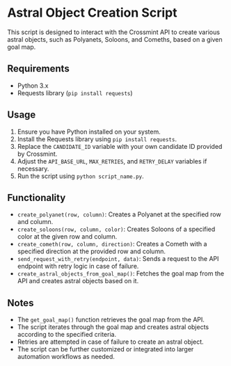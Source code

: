 # Astral Object Creation Script

This script is designed to interact with the Crossmint API to create various astral objects, such as Polyanets, Soloons, and Comeths, based on a given goal map.

## Requirements

- Python 3.x
- Requests library (`pip install requests`)

## Usage

1. Ensure you have Python installed on your system.
2. Install the Requests library using `pip install requests`.
3. Replace the `CANDIDATE_ID` variable with your own candidate ID provided by Crossmint.
4. Adjust the `API_BASE_URL`, `MAX_RETRIES`, and `RETRY_DELAY` variables if necessary.
5. Run the script using `python script_name.py`.

## Functionality

- `create_polyanet(row, column)`: Creates a Polyanet at the specified row and column.
- `create_soloons(row, column, color)`: Creates Soloons of a specified color at the given row and column.
- `create_cometh(row, column, direction)`: Creates a Cometh with a specified direction at the provided row and column.
- `send_request_with_retry(endpoint, data)`: Sends a request to the API endpoint with retry logic in case of failure.
- `create_astral_objects_from_goal_map()`: Fetches the goal map from the API and creates astral objects based on it.

## Notes

- The `get_goal_map()` function retrieves the goal map from the API.
- The script iterates through the goal map and creates astral objects according to the specified criteria.
- Retries are attempted in case of failure to create an astral object.
- The script can be further customized or integrated into larger automation workflows as needed.

